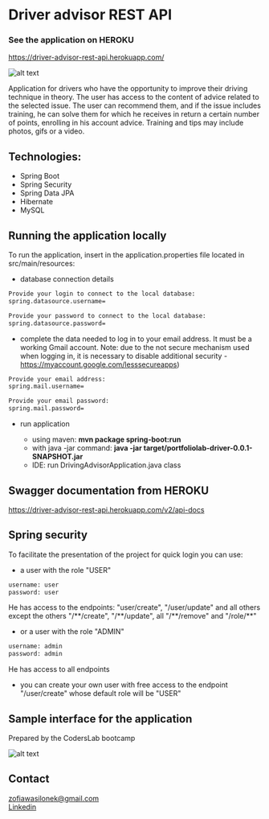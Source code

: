 # Driver advisor REST API

### See the application on HEROKU
https://driver-advisor-rest-api.herokuapp.com/

![alt text](https://user-images.githubusercontent.com/59224048/85204389-701eb580-b314-11ea-8c5b-101424547f64.png)

Application for drivers who have the opportunity to improve their driving technique in theory. The user has access to the content of advice related to the selected issue. The user can recommend them, and if the issue includes training, he can solve them for which he receives in return a certain number of points, enrolling in his account advice. Training and tips may include photos, gifs or a video.

## Technologies: 

* Spring Boot
* Spring Security 
* Spring Data JPA
* Hibernate
* MySQL

## Running the application locally
To run the application, insert in the application.properties file located in src/main/resources:
 
* database connection details 

```sh
Provide your login to connect to the local database:
spring.datasource.username=
```

```sh
Provide your password to connect to the local database:
spring.datasource.password=
```
* complete the data needed to log in to your email address. It must be a working Gmail account.
Note: due to the not secure mechanism used when logging in, it is necessary to disable additional security - https://myaccount.google.com/lesssecureapps)

```sh
Provide your email address:
spring.mail.username=
```

```sh
Provide your email password:
spring.mail.password=
```

* run application

    - using maven: <strong>mvn package spring-boot:run</strong>
    - with java -jar command: <strong>java -jar target/portfoliolab-driver-0.0.1-SNAPSHOT.jar</strong>
    - IDE: run DrivingAdvisorApplication.java class

## Swagger documentation from HEROKU

https://driver-advisor-rest-api.herokuapp.com/v2/api-docs

## Spring security

To facilitate the presentation of the project for quick login you can use:

* a user with the role "USER"
```sh
username: user
password: user
```

He has access to the endpoints: "user/create", "/user/update" and all others except the others "/\*\*/create", "/\*\*/update", all "/\*\*/remove" and "/role/\*\*"

* or a user with the role "ADMIN"
```sh
username: admin
password: admin
```
He has access to all endpoints

* you can create your own user with free access to the endpoint "/user/create" whose default role will be "USER"

## Sample interface for the application

Prepared by the CodersLab bootcamp

![alt text](https://trello-attachments.s3.amazonaws.com/5eb5216f15b31b30dd85db60/5eb5216f15b31b30dd85db88/958x530/b3f18604d02f42e14ceadedbf91b8ad6/zalacznik.png)

## Contact 
zofiawasilonek@gmail.com<br>
<a href="https://www.linkedin.com/in/zofia-wasilonek/">Linkedin</a>

